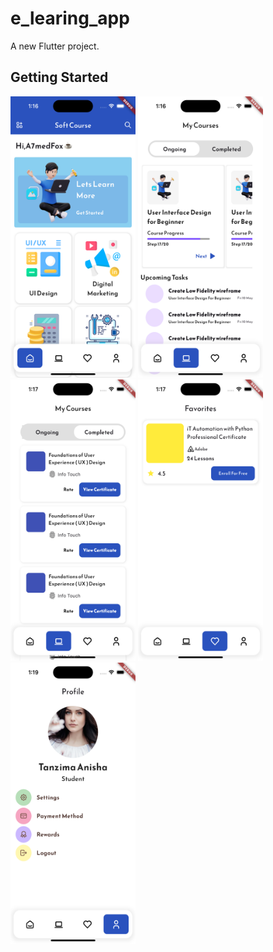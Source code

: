 # e_learing_app

A new Flutter project.

## Getting Started


<img src="https://github.com/a7medev333/Soft-Learning/blob/main/screenhots/flutter_01.png" width=200 height=450/>
<img src="https://github.com/a7medev333/Soft-Learning/blob/main/screenhots/flutter_02.png" width=200 height=450/>
<img src="https://github.com/a7medev333/Soft-Learning/blob/main/screenhots/flutter_03.png" width=200 height=450/>
<img src="https://github.com/a7medev333/Soft-Learning/blob/main/screenhots/flutter_04.png" width=200 height=450/>
<img src="https://github.com/a7medev333/Soft-Learning/blob/main/screenhots/flutter_05.png" width=200 height=450/>


